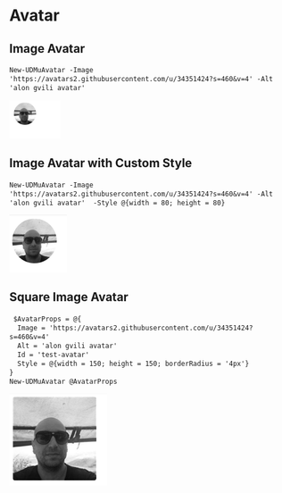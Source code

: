 # Avatar

## Image Avatar

```text
New-UDMuAvatar -Image 'https://avatars2.githubusercontent.com/u/34351424?s=460&v=4' -Alt 'alon gvili avatar'
```

![Image avatar](../../.gitbook/assets/image%20%2831%29.png)

## Image Avatar with Custom Style 

```text
New-UDMuAvatar -Image 'https://avatars2.githubusercontent.com/u/34351424?s=460&v=4' -Alt 'alon gvili avatar'  -Style @{width = 80; height = 80}  
```

![Image Avatar with Custom Style](../../.gitbook/assets/image%20%287%29.png)

## Square Image Avatar

```text
 $AvatarProps = @{
  Image = 'https://avatars2.githubusercontent.com/u/34351424?s=460&v=4'
  Alt = 'alon gvili avatar'
  Id = 'test-avatar'
  Style = @{width = 150; height = 150; borderRadius = '4px'}
}
New-UDMuAvatar @AvatarProps 
```

![Square Avatar](../../.gitbook/assets/image%20%2821%29.png)



